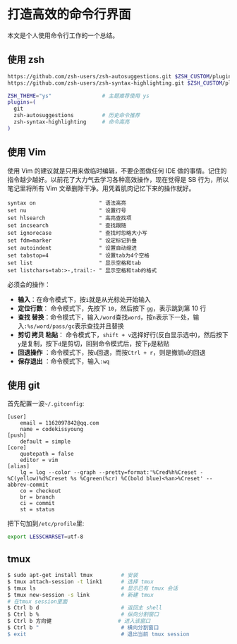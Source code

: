 # 打造高效的命令行界面

本文是个人使用命令行工作的一个总结。

## 使用 zsh

```bash
https://github.com/zsh-users/zsh-autosuggestions.git $ZSH_CUSTOM/plugins/zsh-autosuggestions
https://github.com/zsh-users/zsh-syntax-highlighting.git $ZSH_CUSTOM/plugins/zsh-syntax-highlighting
```

```zsh
ZSH_THEME="ys"                # 主题推荐使用 ys
plugins=(
  git
  zsh-autosuggestions         # 历史命令推荐
  zsh-syntax-highlighting     # 命令高亮
)
```

## 使用 Vim

使用 Vim 的建议就是只用来做临时编辑，不要企图做任何 IDE 做的事情。记住的指令越少越好。以前花了大力气去学习各种高效操作，现在觉得是 SB 行为，所以笔记里将所有 Vim 文章删除干净。用凭着肌肉记忆下来的操作就好。

```.vimrc
syntax on                    " 语法高亮
set nu                       " 设置行号
set hlsearch                 " 高亮查找项
set incsearch                " 查找跟随
set ignorecase               " 查找时忽略大小写
set fdm=marker               " 设定标记折叠
set autoindent               " 设置自动缩进
set tabstop=4                " 设置tab为4个空格
set list                     " 显示空格和tab
set listchars=tab:>-,trail:- " 显示空格和tab的格式
```

必须会的操作：

- **输入**：在命令模式下，按`i`就是从光标处开始输入
- **定位行数**： 命令模式下，先按下 `10`，然后按下 `gg`，表示跳到第 10 行
- **查找 替换**：命令模式下，输入`/word`查找`word`，按`n`表示下一处，输入`:%s/word/pass/gc`表示查找并且替换
- **剪切 拷贝 粘贴**： 命令模式下，`shift + v`选择好行(反白显示选中)，然后按下`y`是复制，按下`d`是剪切，回到命令模式后，按下`p`是粘贴
- **回退操作** ：命令模式下，按`u`回退，而按`Ctrl + r`，则是撤销`u`的回退
- **保存退出** ：命令模式下，输入`:wq`

## 使用 git

首先配置一波`~/.gitconfig`:

```gitconfig
[user]
	email = 1162097842@qq.com
	name = codekissyoung
[push]
    default = simple
[core]
	quotepath = false
	editor = vim
[alias]
	lg = log --color --graph --pretty=format:'%Cred%h%Creset -%C(yellow)%d%Creset %s %Cgreen(%cr) %C(bold blue)<%an>%Creset' --abbrev-commit
	co = checkout
	br = branch
	ci = commit
	st = status
```

把下句加到`/etc/profile`里:

```bash
export LESSCHARSET=utf-8
```

## tmux

```bash
$ sudo apt-get install tmux         # 安装
$ tmux attach-session -t link1      # 选择 tmux
$ tmux ls                           # 显示已有 tmux 会话
$ tmux new-session -s link          # 新建 tmux
# 在tmux session里面
$ Ctrl b d                          # 返回主 shell
$ Ctrl b %                          # 纵向分割窗口
$ Ctrl b 方向健                     # 进入该窗口
$ Ctrl b "                          # 横向分割窗口
$ exit                              # 退出当前 tmux session
```
